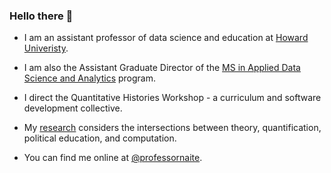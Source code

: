 ### Hello there 👋

- I am an assistant professor of data science and education at [Howard Univeristy](https://howard.edu/).

- I am also the Assistant Graduate Director of the [MS in Applied Data Science and Analytics](https://provost.howard.edu/datascience) program.
  
- I direct the Quantitative Histories Workshop - a curriculum and software development collective.
    
- My [research](https://profiles.howard.edu/nathan-alexander) considers the intersections between theory, quantification, political education, and computation.
  
- You can find me online at [@professornaite](https://twitter.com/professornaite).
<!--
Github Stats:
----------------------------------
[![Github stats](https://github-readme-stats.vercel.app/api?username=professornaite&show_icons=true&theme=light#gh-light-mode-only)](https://github.com/professornaite/github-readme-stats)

Top Programming Languages:
----------------------------------
[![Top Languages](https://github-readme-stats.vercel.app/api/top-langs/?username=professornaite&hide_progress=true&show_icons=true&theme=light#gh-light-mode-only)](https://github.com/professornaite/github-readme-stats)

Github Streak:
----------------------------------
[![GitHub Streak](https://streak-stats.demolab.com/?user=professornaite&theme=light)](https://git.io/streak-stats)



**professornaite/professornaite** is a ✨ _special_ ✨ repository because its `README.md` (this file) appears on your GitHub profile.

Here are some ideas to get you started:

- 🔭 I’m currently working on ...
- 🌱 I’m currently learning ...
- 👯 I’m looking to collaborate on ...
- 🤔 I’m looking for help with ...
- 💬 Ask me about ...
- 📫 How to reach me: ...
- 😄 Pronouns: ...
- ⚡ Fun fact: ...
-->
